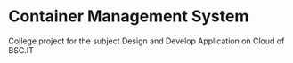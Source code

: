 # Container Management System
College project for the subject Design and Develop Application on Cloud of BSC.IT
